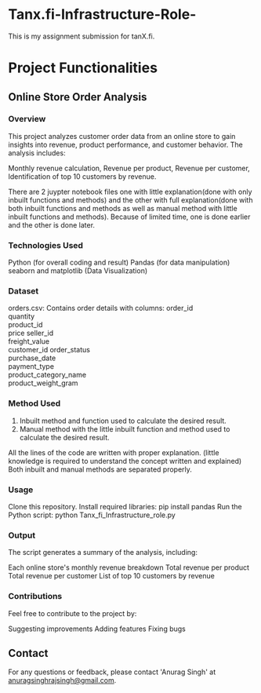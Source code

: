# Tanx.fi-Infrastructure-Role-
This is my assignment submission for tanX.fi.

# Project Functionalities

## Online Store Order Analysis

### Overview

This project analyzes customer order data from an online store to gain insights into revenue, product performance, and customer behavior. 
The analysis includes:

Monthly revenue calculation,
Revenue per product,
Revenue per customer,
Identification of top 10 customers by revenue.

There are 2 juypter notebook files one with little explanation(done with only inbuilt functions and methods) and the other with full explanation(done with both inbuilt functions and methods as well as manual method with little inbuilt functions and methods).
Because of limited time, one is done earlier and the other is done later.

### Technologies Used

Python (for overall coding and result)
Pandas (for data manipulation)
seaborn and matplotlib (Data Visualization)

### Dataset

orders.csv: Contains order details with columns:
order_id	
quantity	
product_id	
price
seller_id	
freight_value	
customer_id	
order_status	
purchase_date	
payment_type	
product_category_name	
product_weight_gram

### Method Used
1) Inbuilt method and function used to calculate the desired result.
2) Manual method with the little inbuilt function and method used to calculate the desired result.

All the lines of the code are written with proper explanation. (little knowledge is required to understand the concept written and explained)
Both inbuilt and manual methods are separated properly.

### Usage

Clone this repository.
Install required libraries: pip install pandas
Run the Python script: python Tanx_fi_Infrastructure_role.py

### Output

The script generates a summary of the analysis, including:

Each online store's monthly revenue breakdown
Total revenue per product
Total revenue per customer
List of top 10 customers by revenue

### Contributions

Feel free to contribute to the project by:

Suggesting improvements
Adding features
Fixing bugs

## Contact

For any questions or feedback, please contact 'Anurag Singh' at anuragsinghrajsingh@gmail.com.
